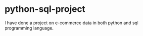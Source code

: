 # python-sql-project

I have done a project on e-commerce data in both python and sql programming language. 
